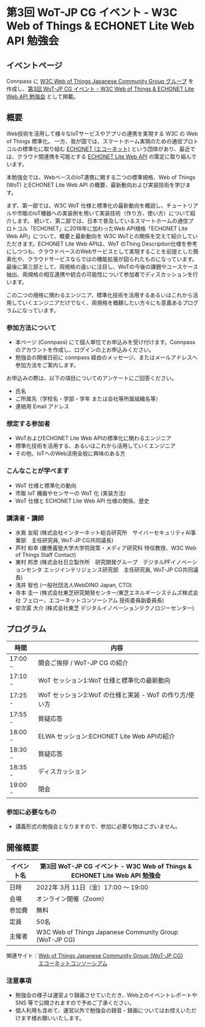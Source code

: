 # 第3回 WoT-JP CG イベント - W3C Web of Things & ECHONET Lite Web API 勉強会

## イベントページ

Connpass に [W3C Web of Things Japanese Community Group グループ](https://wot-jp-cg.connpass.com/) を作成し、[第3回 WoT-JP CG イベント - W3C Web of Things & ECHONET Lite Web API 勉強会](https://wot-jp-cg.connpass.com/event/239394/) として掲載。

## 概要

Web技術を活用して様々なIoTサービスやアプリの連携を実現する W3C の Web of Things 標準化。
一方、我が国では、スマートホーム実現のための通信プロトコルの標準化に取り組む [ECHONET (エコーネット)](https://echonet.jp/) という団体があり、最近では、クラウド間連携を可能とする [ECHONET Lite Web API](https://echonet.jp/web_api/#guideline) の策定に取り組んでいます。

本勉強会では、WebベースのIoT連携に関する二つの標準規格、Web of Things (WoT) とECHONET Lite Web API の概要、最新動向および実装技術を学びます。

まず、第一部では、W3C WoT 仕様と標準化の最新動向を概説し、チュートリアルや市販のIoT機器への実装例を用いて実装技術（作り方、使い方）について紹介します。
続いて、第二部では、日本で普及しているスマートホームの通信プロトコル「ECHONET」に2018年に加わったWeb API規格「ECHONET Lite Web API」について、概要と最新動向を W3C WoTとの関係を交えて紹介していただきます。ECHONET Lite Web APIは、WoT のThing Descripiton仕様を参考にしつつも、クラウドベースのWebサービスとして実現することを前提とした簡素化や、クラウドサービスならではの機能拡張が図られたものになっています。
最後に第三部として、両規格の違いに注目し、WoTの今後の課題やユースケース抽出、両規格の相互連携や統合の可能性について参加者でディスカッションを行います。

この二つの規格に関わるエンジニア、標準化技術を活用するあるいはこれから活用していくエンジニアだけでなく、両規格を概観したい方々にも意義あるプログラムになっています。

### 参加方法について
- 本ページ (Connpass) にて個人単位でお申込みを受け付けます。Connpass のアカウントを作成し、ログインの上お申込みください。
- 勉強会の開催日前に connpass 経由のメッセージ、またはメールアドレスへ参加方法をご案内します。

お申込みの際は、以下の項目についてのアンケートにご回答ください。
- 氏名
- ご所属先（学校名・学部・学年 または会社等所属組織名等）
- 連絡用 Email アドレス

### 想定する参加者
* WoTおよびECHONET Lite Web APIの標準化に関わるエンジニア
* 標準化技術を活用する、あるいはこれから活用していくエンジニア
* その他、IoTへのWeb活用全般に興味のある方

### こんなことが学べます
* WoT 仕様と標準化の動向
* 市販 IoT 機器やセンサーの WoT 化 (実装方法)
* WoT 仕様と ECHONET Lite Web API 仕様の関係、歴史

### 講演者・講師
- 水嶌 友昭 (株式会社インターネット総合研究所　サイバーセキュリティAI事業部　主任研究員, WoT-JP CG共同議長)
- 芦村 和幸 (慶應義塾大学大学院政策・メディア研究科 特任教授、W3C Web of Things Staff Contact)
- 東村 邦彦 (株式会社日立製作所　研究開発グループ　デジタルPFイノベーションセンタ エッジインテリジェンス研究部　主任研究員, WoT-JP CG共同議長)
- 浅井 智也 (一般社団法人WebDINO Japan, CTO)
- 寺本 圭一 (株式会社東芝研究開発センター/東芝エネルギーシステムズ株式会社 フェロー、エコーネットコンソーシアム 技術委員副委員長)
- 安次富 大介 (株式会社東芝 デジタルイノベーションテクノロジーセンター)

## プログラム
| 時間    | 内容                                                   |
| ------- | ------------------------------------------------------ |
| 17:00 - | 開会ご挨拶 / WoT-JP CG の紹介                          |
| 17:10 - | WoT セッション1:WoT 仕様と標準化の最新動向             |
| 17:25 - | WoT セッション2:WoT の仕様と実装 - WoT の作り方/使い方 |
| 17:55 - | 質疑応答                                               |
| 18:00 - | ELWA セッション:ECHONET Lite Web APIの紹介             |
| 18:30 - | 質疑応答                                               |
| 18:35 - | ディスカッション                                       |
| 19:00 - | 閉会                                                   |

### 参加に必要なもの
- 講義形式の勉強会となりますので、参加に必要な物はございません。

## 開催概要
| イベント名 | 第3回 WoT-JP CG イベント - W3C Web of Things & ECHONET Lite Web API 勉強会 |
| ---------- | ------------------------------------------------------------ |
| 日時       | 2022年 3月 11日（金）17:00 ～ 19:00                          |
| 会場       | オンライン開催（Zoom）                                       |
| 参加費     | 無料                                                         |
| 定員       | 50名                                                         |
| 主催者 | W3C Web of Things Japanese Community Group (WoT-JP CG)           |

関連サイト：[Web of Things Japanese Community Group (WoT-JP CG)](https://wot-jp-cg.netlify.app/#/)<br>
　　　　　　[エコーネットコンソーシアム](https://echonet.jp/) 

### 注意事項
- 勉強会の様子は運営より録画させていただき、Web上のイベントレポートや SNS 等で公開されますので予めご了承ください。
- 個人利用も含めて、運営以外で勉強会の録音・録画についてはお控えいただけます様お願いいたします。
